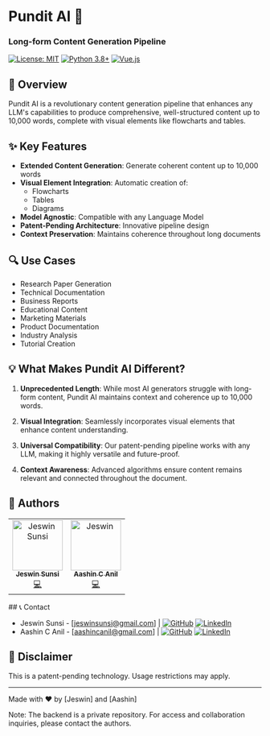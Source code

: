 # Pundit AI 🚀
### Long-form Content Generation Pipeline

[![License: MIT](https://img.shields.io/badge/License-MIT-yellow.svg)](https://opensource.org/licenses/MIT)
[![Python 3.8+](https://img.shields.io/badge/python-3.8+-blue.svg)](https://www.python.org/downloads/)
[![Vue.js](https://img.shields.io/badge/Vue.js-3.x-green.svg)](https://vuejs.org/)

## 🎯 Overview

Pundit AI is a revolutionary content generation pipeline that enhances any LLM's capabilities to produce comprehensive, well-structured content up to 10,000 words, complete with visual elements like flowcharts and tables.

## ✨ Key Features

- **Extended Content Generation**: Generate coherent content up to 10,000 words
- **Visual Element Integration**: Automatic creation of:
  - Flowcharts
  - Tables
  - Diagrams
- **Model Agnostic**: Compatible with any Language Model
- **Patent-Pending Architecture**: Innovative pipeline design
- **Context Preservation**: Maintains coherence throughout long documents

## 🔍 Use Cases

- Research Paper Generation
- Technical Documentation
- Business Reports
- Educational Content
- Marketing Materials
- Product Documentation
- Industry Analysis
- Tutorial Creation

## 💡 What Makes Pundit AI Different?

1. **Unprecedented Length**: While most AI generators struggle with long-form content, Pundit AI maintains context and coherence up to 10,000 words.

2. **Visual Integration**: Seamlessly incorporates visual elements that enhance content understanding.

3. **Universal Compatibility**: Our patent-pending pipeline works with any LLM, making it highly versatile and future-proof.

4. **Context Awareness**: Advanced algorithms ensure content remains relevant and connected throughout the document.

## 👥 Authors

<table>
  <tr>
    <td align="center">
      <a href="https://github.com/jeswinsunsi">
        <img src="https://github.com/jeswinsunsi.png" width="100px;" alt="Jeswin Sunsi"/><br />
        <sub><b>Jeswin Sunsi</b></sub>
      </a><br />
      <a href="https://github.com/jeswinsunsi" title="Code">💻</a>
    </td>
    <td align="center">
      <a href="https://github.com/Aashin20">
        <img src="https://github.com/Aashin20.png" width="100px;" alt="Jeswin"/><br />
        <sub><b>Aashin C Anil</b></sub>
      </a><br />
      <a href="https://github.com/Aashin20" title="Code">💻</a>
    </td>
  </tr>
</table>
## 📞 Contact

- Jeswin Sunsi - [jeswinsunsi@gmail.com] | [![GitHub](https://img.shields.io/badge/github-%23121011.svg?style=for-the-badge&logo=github&logoColor=white)](https://github.com/jeswinsunsi) [![LinkedIn](https://img.shields.io/badge/linkedin-%230077B5.svg?style=for-the-badge&logo=linkedin&logoColor=white)](https://www.linkedin.com/in/jeswin-sunsi-0975a324a/)
- Aashin C Anil - [aashincanil@gmail.com] | [![GitHub](https://img.shields.io/badge/github-%23121011.svg?style=for-the-badge&logo=github&logoColor=white)](https://github.com/Aashin20) [![LinkedIn](https://img.shields.io/badge/linkedin-%230077B5.svg?style=for-the-badge&logo=linkedin&logoColor=white)](https://www.linkedin.com/in/aashin-c-anil/)

## 🚨 Disclaimer

This is a patent-pending technology. Usage restrictions may apply.

---

Made with ❤️ by [Jeswin] and [Aashin]

Note: The backend is a private repository. For access and collaboration inquiries, please contact the authors.
